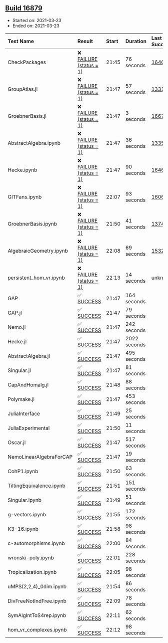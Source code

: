 ## [Build 16879](https://oscarci.mathematik.uni-kl.de/job/oscar/16879/)

* Started on: 2021-03-23
* Ended on: 2021-03-23

| Test Name    | Result | Start | Duration | Last Success | First Failure |
|:-------------|:-------|:------|:---------|:-------------|:--------------|
| CheckPackages | ❌ [FAILURE (status = 1)](https://oscarci.mathematik.uni-kl.de/job/oscar/16879/artifact/logs/build-16879/CheckPackages.log) | 21:45 | 76 seconds | [16463](https://oscarci.mathematik.uni-kl.de/job/oscar/16463/) | [16464](https://oscarci.mathematik.uni-kl.de/job/oscar/16464/) |
| GroupAtlas.jl | ❌ [FAILURE (status = 1)](https://oscarci.mathematik.uni-kl.de/job/oscar/16879/artifact/logs/build-16879/GroupAtlas.jl.log) | 21:47 | 57 seconds | [13311](https://oscarci.mathematik.uni-kl.de/job/oscar/13311/) | [13312](https://oscarci.mathematik.uni-kl.de/job/oscar/13312/) |
| GroebnerBasis.jl | ❌ [FAILURE (status = 1)](https://oscarci.mathematik.uni-kl.de/job/oscar/16879/artifact/logs/build-16879/GroebnerBasis.jl.log) | 21:47 | 3 seconds | [16676](https://oscarci.mathematik.uni-kl.de/job/oscar/16676/) | [16677](https://oscarci.mathematik.uni-kl.de/job/oscar/16677/) |
| AbstractAlgebra.ipynb | ❌ [FAILURE (status = 1)](https://oscarci.mathematik.uni-kl.de/job/oscar/16879/artifact/logs/build-16879/AbstractAlgebra.ipynb.log) | 21:47 | 36 seconds | [13355](https://oscarci.mathematik.uni-kl.de/job/oscar/13355/) | [13356](https://oscarci.mathematik.uni-kl.de/job/oscar/13356/) |
| Hecke.ipynb | ❌ [FAILURE (status = 1)](https://oscarci.mathematik.uni-kl.de/job/oscar/16879/artifact/logs/build-16879/Hecke.ipynb.log) | 21:47 | 90 seconds | [16463](https://oscarci.mathematik.uni-kl.de/job/oscar/16463/) | [16464](https://oscarci.mathematik.uni-kl.de/job/oscar/16464/) |
| GITFans.ipynb | ❌ [FAILURE (status = 1)](https://oscarci.mathematik.uni-kl.de/job/oscar/16879/artifact/logs/build-16879/GITFans.ipynb.log) | 22:07 | 93 seconds | [16068](https://oscarci.mathematik.uni-kl.de/job/oscar/16068/) | [16069](https://oscarci.mathematik.uni-kl.de/job/oscar/16069/) |
| GroebnerBasis.ipynb | ❌ [FAILURE (status = 1)](https://oscarci.mathematik.uni-kl.de/job/oscar/16879/artifact/logs/build-16879/GroebnerBasis.ipynb.log) | 21:50 | 41 seconds | [13748](https://oscarci.mathematik.uni-kl.de/job/oscar/13748/) | [13749](https://oscarci.mathematik.uni-kl.de/job/oscar/13749/) |
| AlgebraicGeometry.ipynb | ❌ [FAILURE (status = 1)](https://oscarci.mathematik.uni-kl.de/job/oscar/16879/artifact/logs/build-16879/AlgebraicGeometry.ipynb.log) | 22:08 | 69 seconds | [15322](https://oscarci.mathematik.uni-kl.de/job/oscar/15322/) | [15323](https://oscarci.mathematik.uni-kl.de/job/oscar/15323/) |
| persistent_hom_vr.ipynb | ❌ [FAILURE (status = 1)](https://oscarci.mathematik.uni-kl.de/job/oscar/16879/artifact/logs/build-16879/persistent_hom_vr.ipynb.log) | 22:13 | 14 seconds | unknown | unknown |
| GAP | ✅ [SUCCESS](https://oscarci.mathematik.uni-kl.de/job/oscar/16879/artifact/logs/build-16879/GAP.log) | 21:47 | 164 seconds |  |  |
| GAP.jl | ✅ [SUCCESS](https://oscarci.mathematik.uni-kl.de/job/oscar/16879/artifact/logs/build-16879/GAP.jl.log) | 21:47 | 79 seconds |  |  |
| Nemo.jl | ✅ [SUCCESS](https://oscarci.mathematik.uni-kl.de/job/oscar/16879/artifact/logs/build-16879/Nemo.jl.log) | 21:47 | 242 seconds |  |  |
| Hecke.jl | ✅ [SUCCESS](https://oscarci.mathematik.uni-kl.de/job/oscar/16879/artifact/logs/build-16879/Hecke.jl.log) | 21:47 | 2022 seconds |  |  |
| AbstractAlgebra.jl | ✅ [SUCCESS](https://oscarci.mathematik.uni-kl.de/job/oscar/16879/artifact/logs/build-16879/AbstractAlgebra.jl.log) | 21:47 | 495 seconds |  |  |
| Singular.jl | ✅ [SUCCESS](https://oscarci.mathematik.uni-kl.de/job/oscar/16879/artifact/logs/build-16879/Singular.jl.log) | 21:47 | 81 seconds |  |  |
| CapAndHomalg.jl | ✅ [SUCCESS](https://oscarci.mathematik.uni-kl.de/job/oscar/16879/artifact/logs/build-16879/CapAndHomalg.jl.log) | 21:48 | 88 seconds |  |  |
| Polymake.jl | ✅ [SUCCESS](https://oscarci.mathematik.uni-kl.de/job/oscar/16879/artifact/logs/build-16879/Polymake.jl.log) | 21:47 | 453 seconds |  |  |
| JuliaInterface | ✅ [SUCCESS](https://oscarci.mathematik.uni-kl.de/job/oscar/16879/artifact/logs/build-16879/JuliaInterface.log) | 21:49 | 25 seconds |  |  |
| JuliaExperimental | ✅ [SUCCESS](https://oscarci.mathematik.uni-kl.de/job/oscar/16879/artifact/logs/build-16879/JuliaExperimental.log) | 21:50 | 11 seconds |  |  |
| Oscar.jl | ✅ [SUCCESS](https://oscarci.mathematik.uni-kl.de/job/oscar/16879/artifact/logs/build-16879/Oscar.jl.log) | 21:47 | 517 seconds |  |  |
| NemoLinearAlgebraForCAP | ✅ [SUCCESS](https://oscarci.mathematik.uni-kl.de/job/oscar/16879/artifact/logs/build-16879/NemoLinearAlgebraForCAP.log) | 21:47 | 19 seconds |  |  |
| CohP1.ipynb | ✅ [SUCCESS](https://oscarci.mathematik.uni-kl.de/job/oscar/16879/artifact/logs/build-16879/CohP1.ipynb.log) | 21:50 | 63 seconds |  |  |
| TiltingEquivalence.ipynb | ✅ [SUCCESS](https://oscarci.mathematik.uni-kl.de/job/oscar/16879/artifact/logs/build-16879/TiltingEquivalence.ipynb.log) | 21:51 | 151 seconds |  |  |
| Singular.ipynb | ✅ [SUCCESS](https://oscarci.mathematik.uni-kl.de/job/oscar/16879/artifact/logs/build-16879/Singular.ipynb.log) | 21:49 | 51 seconds |  |  |
| g-vectors.ipynb | ✅ [SUCCESS](https://oscarci.mathematik.uni-kl.de/job/oscar/16879/artifact/logs/build-16879/g-vectors.ipynb.log) | 21:55 | 172 seconds |  |  |
| K3-16.ipynb | ✅ [SUCCESS](https://oscarci.mathematik.uni-kl.de/job/oscar/16879/artifact/logs/build-16879/K3-16.ipynb.log) | 21:58 | 98 seconds |  |  |
| c-automorphisms.ipynb | ✅ [SUCCESS](https://oscarci.mathematik.uni-kl.de/job/oscar/16879/artifact/logs/build-16879/c-automorphisms.ipynb.log) | 22:00 | 84 seconds |  |  |
| wronski-poly.ipynb | ✅ [SUCCESS](https://oscarci.mathematik.uni-kl.de/job/oscar/16879/artifact/logs/build-16879/wronski-poly.ipynb.log) | 22:01 | 228 seconds |  |  |
| Tropicalization.ipynb | ✅ [SUCCESS](https://oscarci.mathematik.uni-kl.de/job/oscar/16879/artifact/logs/build-16879/Tropicalization.ipynb.log) | 22:05 | 98 seconds |  |  |
| uMPS(2,2,4)_0dim.ipynb | ✅ [SUCCESS](https://oscarci.mathematik.uni-kl.de/job/oscar/16879/artifact/logs/build-16879/uMPS-2-2-4-_0dim.ipynb.log) | 21:54 | 86 seconds |  |  |
| DivFreeNotIndFree.ipynb | ✅ [SUCCESS](https://oscarci.mathematik.uni-kl.de/job/oscar/16879/artifact/logs/build-16879/DivFreeNotIndFree.ipynb.log) | 22:09 | 78 seconds |  |  |
| SymAlgIntToS4rep.ipynb | ✅ [SUCCESS](https://oscarci.mathematik.uni-kl.de/job/oscar/16879/artifact/logs/build-16879/SymAlgIntToS4rep.ipynb.log) | 22:11 | 62 seconds |  |  |
| hom_vr_complexes.ipynb | ✅ [SUCCESS](https://oscarci.mathematik.uni-kl.de/job/oscar/16879/artifact/logs/build-16879/hom_vr_complexes.ipynb.log) | 22:12 | 98 seconds |  |  |
